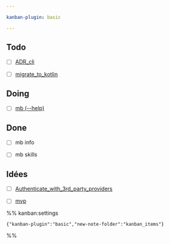 ```yaml
---

kanban-plugin: basic

---
```


## Todo

- [ ] [ADR_cli](kanban_items/ADR_cli.md)
- [ ] [migrate_to_kotlin](kanban_items/migrate_to_kotlin.md)


## Doing

- [ ] [mb (--help)](kanban_items/mb%20(--help).md)


## Done

- [ ] mb info
- [ ] mb skills


## Idées

- [ ] [Authenticate_with_3rd_party_providers](kanban_items/Authenticate_with_3rd_party_providers.md)
- [ ] [mvp](kanban_items/mvp.md)




%% kanban:settings
```
{"kanban-plugin":"basic","new-note-folder":"kanban_items"}
```
%%